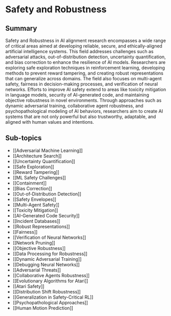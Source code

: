 # Safety and Robustness

## Summary
Safety and Robustness in AI alignment research encompasses a wide range of critical areas aimed at developing reliable, secure, and ethically-aligned artificial intelligence systems. This field addresses challenges such as adversarial attacks, out-of-distribution detection, uncertainty quantification, and bias correction to enhance the resilience of AI models. Researchers are exploring safe exploration techniques in reinforcement learning, developing methods to prevent reward tampering, and creating robust representations that can generalize across domains. The field also focuses on multi-agent safety, fairness in decision-making processes, and verification of neural networks. Efforts to improve AI safety extend to areas like toxicity mitigation in language models, security of AI-generated code, and maintaining objective robustness in novel environments. Through approaches such as dynamic adversarial training, collaborative agent robustness, and psychopathological modeling of AI behaviors, researchers aim to create AI systems that are not only powerful but also trustworthy, adaptable, and aligned with human values and intentions.
## Sub-topics

- [[Adversarial Machine Learning]]
- [[Architecture Search]]
- [[Uncertainty Quantification]]
- [[Safe Exploration]]
- [[Reward Tampering]]
- [[ML Safety Challenges]]
- [[Containment]]
- [[Bias Correction]]
- [[Out-of-Distribution Detection]]
- [[Safety Envelopes]]
- [[Multi-Agent Safety]]
- [[Toxicity Mitigation]]
- [[AI-Generated Code Security]]
- [[Incident Databases]]
- [[Robust Representations]]
- [[Fairness]]
- [[Verification of Neural Networks]]
- [[Network Pruning]]
- [[Objective Robustness]]
- [[Data Processing for Robustness]]
- [[Dynamic Adversarial Training]]
- [[Debugging Neural Networks]]
- [[Adversarial Threats]]
- [[Collaborative Agents Robustness]]
- [[Evolutionary Algorithms for Atari]]
- [[Atari Safety]]
- [[Distribution Shift Robustness]]
- [[Generalization in Safety-Critical RL]]
- [[Psychopathological Approaches]]
- [[Human Motion Prediction]]
